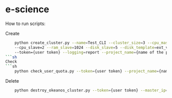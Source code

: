 e-science
=========

How to run scripts:

Create
```sh
    python create_cluster.py --name=Test_CLI --cluster_size=3 --cpu_master=4 --ram_master=2048 --disk_master=5 
    --cpu_slave=2 --ram_slave=1024 --disk_slave=5 --disk_template=ext_vlmc --image='Debian Base' 
    --token={user token} --logging=report --project_name={name of the project}
```sh
Check
```sh
    python check_user_quota.py --token={user token} --project_name={name of the project}
```
Delete
```sh
    python destroy_okeanos_cluster.py --token={user token} --master_ip={master ip}
```